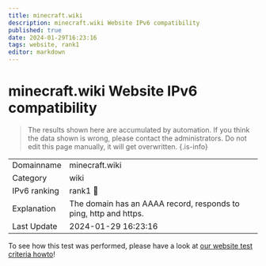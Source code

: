 ```yaml
---
title: minecraft.wiki
description: minecraft.wiki Website IPv6 compatibility
published: true
date: 2024-01-29T16:23:16
tags: website, rank1
editor: markdown
---
```


# minecraft.wiki Website IPv6 compatibility

> The results shown here are accumulated by automation. If you think the data shown is wrong, please contact the administrators. 
> Do not edit this page manually, it will get overwritten.
{.is-info}


|   |   |
| - | - |
| Domainname | minecraft.wiki
| Category | wiki |
| IPv6 ranking | rank1 :1st_place_medal: |
| Explanation | The domain has an AAAA record, responds to ping, http and https. |
| Last Update | 2024-01-29 16:23:16 |

To see how this test was performed, please have a look at [our website test criteria howto](/howto/testcriteria/website)!

